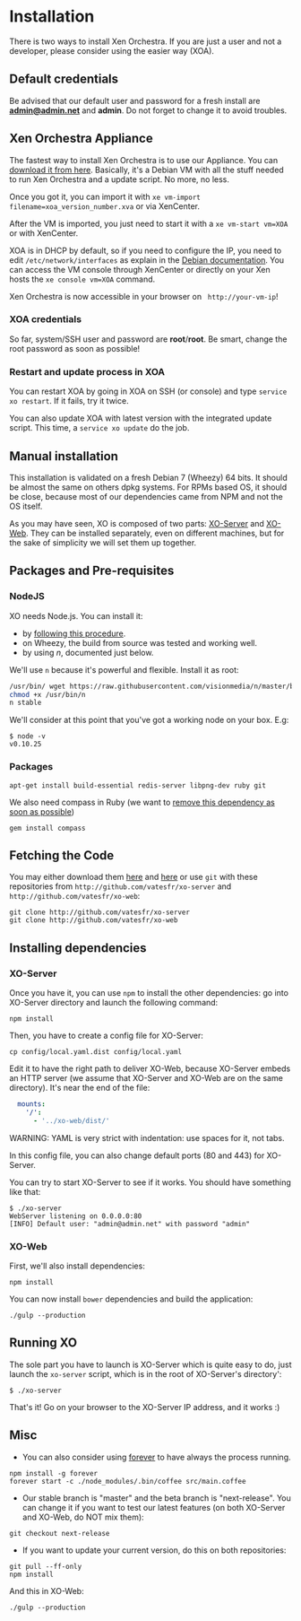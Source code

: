 # Installation

There is two ways to install Xen Orchestra. If you are just a user and not a developer, please consider using the easier way (XOA).

## Default credentials

Be advised that our default user and password for a fresh install are **admin@admin.net** and **admin**. Do not forget to change it to avoid troubles.

## Xen Orchestra Appliance

The fastest way to install Xen Orchestra is to use our Appliance. You can [download it from here](https://xen-orchestra.com/install-and-update-xo-from-git/). Basically, it's a Debian VM with all the stuff needed to run Xen Orchestra and a update script. No more, no less.

Once you got it, you can import it with `xe vm-import filename=xoa_version_number.xva` or via XenCenter.

After the VM is imported, you just need to start it with a `xe vm-start vm=XOA` or with XenCenter.

XOA is in DHCP by default, so if you need to configure the IP, you need to edit `/etc/network/interfaces` as explain in the [Debian documentation](https://wiki.debian.org/NetworkConfiguration#Configuring_the_interface_manually). You can access the VM console through XenCenter or directly on your Xen hosts the `xe console vm=XOA` command.

Xen Orchestra is now accessible in your browser on ` http://your-vm-ip`!

### XOA credentials

So far, system/SSH user and password are **root**/**root**. Be smart, change the root password as soon as possible!

### Restart and update process in XOA

You can restart XOA by going in XOA on SSH (or console) and type `service xo restart`. If it fails, try it twice.

You can also update XOA with latest version with the integrated update script. This time, a `service xo update` do the job.

## Manual installation

This installation is validated on a fresh Debian 7 (Wheezy) 64 bits. It should be almost the same on others dpkg systems. For RPMs based OS, it should be close, because most of our dependencies came from NPM and not the OS itself.

As you may have seen, XO is composed of two parts: [XO-Server](https://github.com/vatesfr/xo-server/) and [XO-Web](https://github.com/vatesfr/xo-web/). They can be installed separately, even on different machines, but for the sake of simplicity we will set them up together.

## Packages and Pre-requisites

### NodeJS

XO needs Node.js. You can install it:
- by [following this procedure](https://github.com/joyent/node/wiki/Installing-Node.js-via-package-manager).
- on Wheezy, the build from source was tested and working well.
- by using *n*, documented just below.

We'll use `n` because it's powerful and flexible. Install it as root:

```bash
/usr/bin/ wget https://raw.githubusercontent.com/visionmedia/n/master/bin/n
chmod +x /usr/bin/n
n stable
```
We'll consider at this point that you've got a working node on your box. E.g:

```
$ node -v
v0.10.25
```

### Packages

```
apt-get install build-essential redis-server libpng-dev ruby git
```

We also need compass in Ruby (we want to [remove this dependency as soon as possible](https://github.com/vatesfr/xo-web/issues/44))

```
gem install compass
```

## Fetching the Code

You may either download them [here](https://github.com/vatesfr/xo-server/archive/master.zip) and [here](https://github.com/vatesfr/xo-web/archive/master.zip) or use `git` with these repositories from `http://github.com/vatesfr/xo-server` and `http://github.com/vatesfr/xo-web`:

```
git clone http://github.com/vatesfr/xo-server
git clone http://github.com/vatesfr/xo-web
```

## Installing dependencies

### XO-Server

Once you have it, you can use `npm` to install the other dependencies: go into XO-Server directory and launch the following command:

```
npm install
```

Then, you have to create a config file for XO-Server:

```
cp config/local.yaml.dist config/local.yaml
```

Edit it to have the right path to deliver XO-Web, because XO-Server embeds an HTTP server (we assume that XO-Server and XO-Web are on the same directory). It's near the end of the file:

```yaml
  mounts:
    '/':
      - '../xo-web/dist/'
```
WARNING: YAML is very strict with indentation: use spaces for it, not tabs.

In this config file, you can also change default ports (80 and 443) for XO-Server.

You can try to start XO-Server to see if it works. You should have something like that:

```
$ ./xo-server
WebServer listening on 0.0.0.0:80
[INFO] Default user: "admin@admin.net" with password "admin"
```

### XO-Web

First, we'll also install dependencies:

```
npm install
```

You can now install `bower` dependencies and build the application:

```
./gulp --production
```

## Running XO

The sole part you have to launch is XO-Server which is quite easy to do, just launch the `xo-server` script, which is in the root of XO-Server's directory':

```
$ ./xo-server
```
That's it! Go on your browser to the XO-Server IP address, and it works :)

## Misc

- You can also consider using [forever](https://github.com/nodejitsu/forever) to have always the process running.

```
npm install -g forever
forever start -c ./node_modules/.bin/coffee src/main.coffee
```

- Our stable branch is "master" and the beta branch is "next-release". You can change it if you want to test our latest features (on both XO-Server and XO-Web, do NOT mix them):

```
git checkout next-release
```
- If you want to update your current version, do this on both repositories:

```
git pull --ff-only
npm install
```

And this in XO-Web:

```
./gulp --production
```
